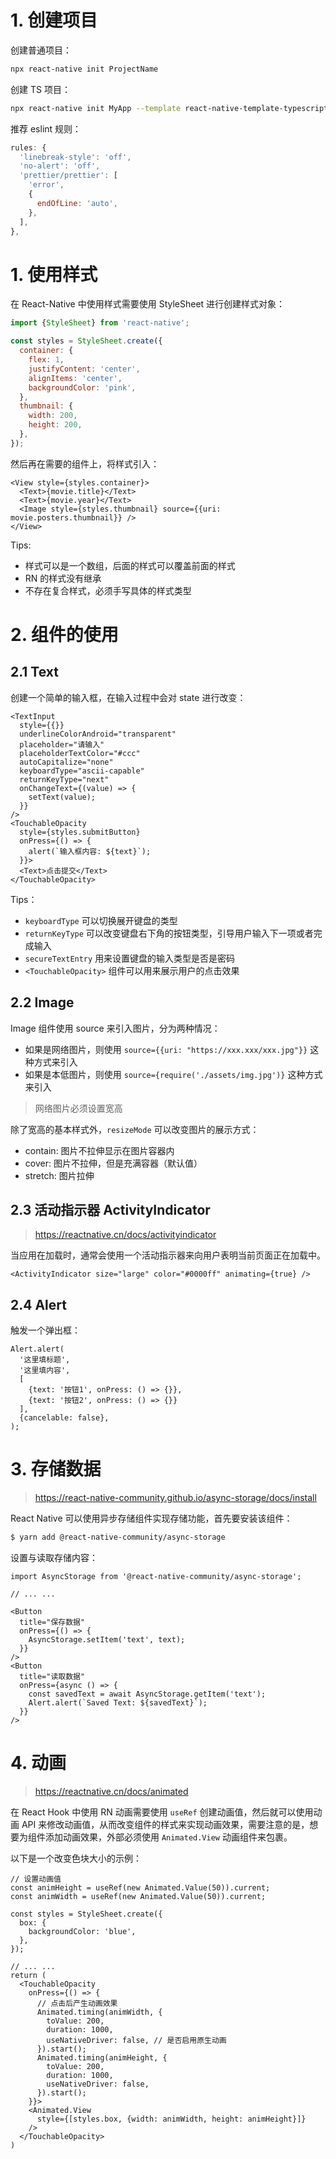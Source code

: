 # 1. 创建项目

创建普通项目：

```sh
npx react-native init ProjectName
```

创建 TS 项目：

```sh
npx react-native init MyApp --template react-native-template-typescript
```

推荐 eslint 规则：

```js
rules: {
  'linebreak-style': 'off',
  'no-alert': 'off',
  'prettier/prettier': [
    'error',
    {
      endOfLine: 'auto',
    },
  ],
},
```

# 1. 使用样式

在 React-Native 中使用样式需要使用 StyleSheet 进行创建样式对象：

```js
import {StyleSheet} from 'react-native';

const styles = StyleSheet.create({
  container: {
    flex: 1,
    justifyContent: 'center',
    alignItems: 'center',
    backgroundColor: 'pink',
  },
  thumbnail: {
    width: 200,
    height: 200,
  },
});
```

然后再在需要的组件上，将样式引入：

```tsx
<View style={styles.container}>
  <Text>{movie.title}</Text>
  <Text>{movie.year}</Text>
  <Image style={styles.thumbnail} source={{uri: movie.posters.thumbnail}} />
</View>
```

Tips: 

- 样式可以是一个数组，后面的样式可以覆盖前面的样式
- RN 的样式没有继承
- 不存在复合样式，必须手写具体的样式类型

# 2. 组件的使用

## 2.1 Text

创建一个简单的输入框，在输入过程中会对 state 进行改变：

```tsx
<TextInput
  style={{}}
  underlineColorAndroid="transparent"
  placeholder="请输入"
  placeholderTextColor="#ccc"
  autoCapitalize="none"
  keyboardType="ascii-capable"
  returnKeyType="next"
  onChangeText={(value) => {
    setText(value);
  }}
/>
<TouchableOpacity
  style={styles.submitButton}
  onPress={() => {
    alert(`输入框内容: ${text}`);
  }}>
  <Text>点击提交</Text>
</TouchableOpacity>
```

Tips：

- `keyboardType` 可以切换展开键盘的类型
- `returnKeyType` 可以改变键盘右下角的按钮类型，引导用户输入下一项或者完成输入
- `secureTextEntry` 用来设置键盘的输入类型是否是密码
- `<TouchableOpacity>` 组件可以用来展示用户的点击效果

## 2.2 Image

Image 组件使用 source 来引入图片，分为两种情况：

- 如果是网络图片，则使用 `source={{uri: "https://xxx.xxx/xxx.jpg"}}` 这种方式来引入
- 如果是本低图片，则使用 `source={require('./assets/img.jpg')}` 这种方式来引入

> 网络图片必须设置宽高

除了宽高的基本样式外，`resizeMode` 可以改变图片的展示方式：

- contain: 图片不拉伸显示在图片容器内
- cover: 图片不拉伸，但是充满容器（默认值）
- stretch: 图片拉伸

## 2.3 活动指示器 ActivityIndicator

> https://reactnative.cn/docs/activityindicator

当应用在加载时，通常会使用一个活动指示器来向用户表明当前页面正在加载中。

```tsx
<ActivityIndicator size="large" color="#0000ff" animating={true} />
```

## 2.4 Alert

触发一个弹出框：

```tsx
Alert.alert(
  '这里填标题',
  '这里填内容',
  [
    {text: '按钮1', onPress: () => {}},
    {text: '按钮2', onPress: () => {}}
  ],
  {cancelable: false},
);
```

# 3. 存储数据

> https://react-native-community.github.io/async-storage/docs/install

React Native 可以使用异步存储组件实现存储功能，首先要安装该组件：

```sh
$ yarn add @react-native-community/async-storage
```

设置与读取存储内容：

```tsx
import AsyncStorage from '@react-native-community/async-storage';

// ... ...

<Button
  title="保存数据"
  onPress={() => {
    AsyncStorage.setItem('text', text);
  }}
/>
<Button
  title="读取数据"
  onPress={async () => {
    const savedText = await AsyncStorage.getItem('text');
    Alert.alert(`Saved Text: ${savedText}`);
  }}
/>
```

# 4. 动画

> https://reactnative.cn/docs/animated

在 React Hook 中使用 RN 动画需要使用 `useRef` 创建动画值，然后就可以使用动画 API 来修改动画值，从而改变组件的样式来实现动画效果，需要注意的是，想要为组件添加动画效果，外部必须使用 `Animated.View` 动画组件来包裹。

以下是一个改变色块大小的示例：

```tsx
// 设置动画值
const animHeight = useRef(new Animated.Value(50)).current;
const animWidth = useRef(new Animated.Value(50)).current;

const styles = StyleSheet.create({
  box: {
    backgroundColor: 'blue',
  },
});

// ... ...
return (
  <TouchableOpacity
    onPress={() => {
      // 点击后产生动画效果
      Animated.timing(animWidth, {
        toValue: 200,
        duration: 1000,
        useNativeDriver: false, // 是否启用原生动画
      }).start();
      Animated.timing(animHeight, {
        toValue: 200,
        duration: 1000,
        useNativeDriver: false,
      }).start();
    }}>
    <Animated.View
      style={[styles.box, {width: animWidth, height: animHeight}]}
    />
  </TouchableOpacity>
)
```